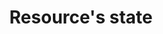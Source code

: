 ---
layout: topic
title: Resource's state
permalink: /design/topics/resource-state
data:
  items:
    - references:
        name: Resource's state
        description: How to change a resource's state/status (like processed/sent/paid/...)
      _embedded:
        guideline:
          id: haufe-api-styleguide
          title: Haufe API style guide
          type: github
          url: 'https://github.com/Haufe-Lexware/api-style-guide/blob/master/readme.md'
          company: Haufe
          companyLogoUrl: /media/logos/haufe.png
          companyUrl: 'http://dev.haufe.com/'
          date: 2015-01-15T00:00:00.000Z
          reviewDate: 2016-08-31T00:00:00.000Z
          _links:
            self:
              href: /design/guidelines/haufe-api-styleguide
            guidelineTopics:
              href: /design/guidelines/haufe-api-styleguide/topics
      _links:
        guideline:
          href: /design/guidelines/haufe-api-styleguide
    - references:
        - name: Complex Operation - Transient
          url: 'https://github.com/paypal/api-standards/blob/master/api-style-guide.md#complex-operation---transient'
      _embedded:
        guideline:
          id: paypal-api-style-guide
          title: API Style Guide
          type: github
          url: 'https://github.com/paypal/api-standards/blob/master/api-style-guide.md'
          company: PayPal
          companyLogoUrl: /media/logos/paypal.png
          companyUrl: 'https://developer.paypal.com/'
          date: 2016-08-11T00:00:00.000Z
          reviewDate: 2016-08-31T00:00:00.000Z
          _links:
            self:
              href: /design/guidelines/paypal-api-style-guide
            guidelineTopics:
              href: /design/guidelines/paypal-api-style-guide/topics
      _links:
        guideline:
          href: /design/guidelines/paypal-api-style-guide
  _embedded:
    topic:
      id: resource-state
      name: Resource's state
      description: How to change a resource's state/status (like processed/sent/paid/...)
      _links:
        self:
          href: /design/topics/resource-state
        topicGuidelines:
          href: /design/topics/resource-state/guidelines
  _links:
    self:
      href: /design/topics/resource-state/guidelines
    topic:
      href: /design/topics/resource-state
---